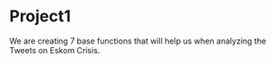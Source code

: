 # Project1
We are creating 7 base functions that will help us when analyzing the Tweets on Eskom Crisis. 
